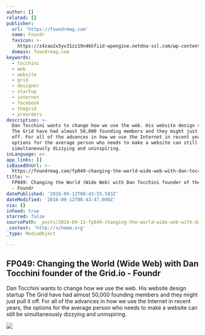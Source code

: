 ```yaml
---
author: []
related: []
publisher:
  url: 'https://foundrmag.com'
  name: Foundr
  favicon: >-
    https://z4zao2x5yv31zz19n46kfiid-wpengine.netdna-ssl.com/wp-content/uploads/2014/06/rocket-favicon.png
  domain: foundrmag.com
keywords:
  - tocchini
  - web
  - website
  - grid
  - designer
  - startup
  - internet
  - facebook
  - thegrid
  - preorders
description: >-
  Dan Tocchini wants to change how we use the web. His website design startup
  The Grid have had almost 50,000 founding members and they might just pull it
  off. For all of the advances in how we use the Internet in recent years, the
  options for the average person who needs to make a website can still be
  simultaneously dizzying and uninspiring.
inLanguage: en
app_links: []
isBasedOnUrl: >-
  https://foundrmag.com/fp049-changing-the-world-wide-web-with-dan-tocchini-founder-of-the-grid-io/
title: >-
  FP049: Changing the World (Wide Web) with Dan Tocchini founder of the Grid.io
  - Foundr
datePublished: '2016-09-12T08:43:55.583Z'
dateModified: '2016-09-12T08:43:47.000Z'
via: {}
inFeed: true
starred: false
sourcePath: _posts/2016-09-12-fp049-changing-the-world-wide-web-with-dan-tocchini-found.md
_context: 'http://schema.org'
_type: MediaObject

---
```

<article style=""><h1>FP049: Changing the World (Wide Web) with Dan Tocchini founder of the Grid.io - Foundr</h1><p>Dan Tocchini wants to change how we use the web. His website design startup The Grid have had almost 50,000 founding members and they might just pull it off. For all of the advances in how we use the Internet in recent years, the options for the average person who needs to make a website can still be simultaneously dizzying and uninspiring.</p><img src="https://foundrmag.com/wp-content/uploads/2015/07/dan-tocchini.jpg" /></article>